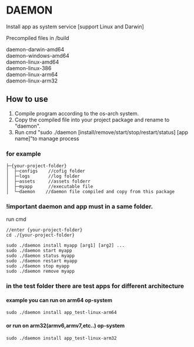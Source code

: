 # DAEMON

Install app as system service [support Linux and Darwin]

Precompiled files in /build

daemon-darwin-amd64<br />
daemon-windows-amd64<br />
daemon-linux-amd64<br />
daemon-linux-386<br />
daemon-linux-arm64<br />
daemon-linux-arm32<br />


## How to use
1. Compile program according to the os-arch system. 
2. Copy the compiled file into your project package and rename to "daemon".
3. Run cmd "sudo ./daemon [install/remove/start/stop/restart/status] [app name]"to manage process

### for example
```
├─{your-project-folder}
│  ├─configs    //cofig folder
│  ├─logs       //log folder
│  ├─assets     //assets folderr
│  ├─myapp      //executable file
│  └─daemon    //daemon file compiled and copy from this package
```

### !important daemon and app must in a same folder.


run cmd
```
//enter {your-project-folder}
cd ./{your-project-folder}

sudo ./daemon install myapp [arg1] [arg2] ...
sudo ./daemon start myapp
sudo ./daemon status myapp
sudo ./daemon restart myapp
sudo ./daemon stop myapp
sudo ./daemon remove myapp
```


### in the test folder there are test apps for different architecture

#### example you can run on arm64 op-system
```
sudo ./daemon install app_test-linux-arm64
```
#### or run on arm32(armv6,armv7,etc..) op-system
```
sudo ./daemon install app_test-linux-arm32
```





